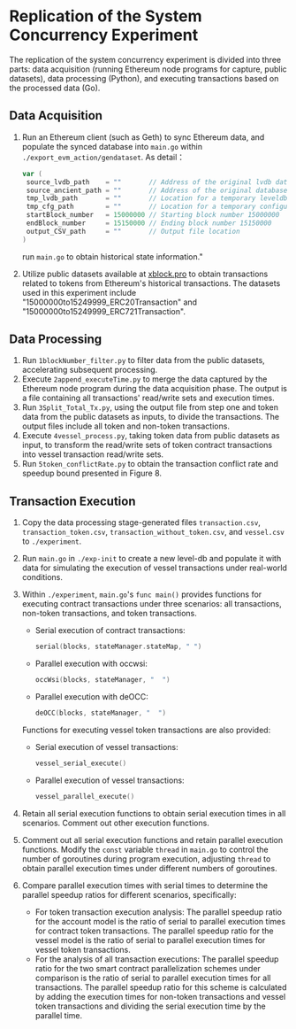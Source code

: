 # Replication of the System Concurrency Experiment

The replication of the system concurrency experiment is divided into three parts: data acquisition (running Ethereum node programs for capture, public datasets), data processing (Python), and executing transactions based on the processed data (Go).

## Data Acquisition

1. Run an Ethereum client (such as Geth) to sync Ethereum data, and populate the synced database into `main.go` within `./export_evm_action/gendataset`. As detail：

   ```go
   var (
   	source_lvdb_path    = ""       // Address of the original lvdb database
   	source_ancient_path = ""       // Address of the original database's ancient folder
   	tmp_lvdb_path       = ""       // Location for a temporary leveldb, fill in arbitrarily
   	tmp_cfg_path        = ""       // Location for a temporary configuration file, fill in arbitrarily
   	startBlock_number   = 15000000 // Starting block number 15000000
   	endBlock_number     = 15150000 // Ending block number 15150000
   	output_CSV_path     = ""       // Output file location
   )
   ```

   run `main.go` to obtain historical state information."

2. Utilize public datasets available at [xblock.pro](https://xblock.pro/xblock-eth.html) to obtain transactions related to tokens from Ethereum's historical transactions. The datasets used in this experiment include "15000000to15249999_ERC20Transaction" and "15000000to15249999_ERC721Transaction".

## Data Processing

1. Run `1blockNumber_filter.py` to filter data from the public datasets, accelerating subsequent processing.
2. Execute `2append_executeTime.py` to merge the data captured by the Ethereum node program during the data acquisition phase. The output is a file containing all transactions' read/write sets and execution times.
3. Run `3Split_Total_Tx.py`, using the output file from step one and token data from the public datasets as inputs, to divide the transactions. The output files include all token and non-token transactions.
4. Execute `4vessel_process.py`, taking token data from public datasets as input, to transform the read/write sets of token contract transactions into vessel transaction read/write sets.
5. Run `5token_conflictRate.py` to obtain the transaction conflict rate and speedup bound presented in Figure 8.

## Transaction Execution

1. Copy the data processing stage-generated files `transaction.csv`, `transaction_token.csv`, `transaction_without_token.csv`, and `vessel.csv` to `./experiment`.

2. Run `main.go` in `./exp-init` to create a new level-db and populate it with data for simulating the execution of vessel transactions under real-world conditions.

3. Within `./experiment`, `main.go`'s `func main()` provides functions for executing contract transactions under three scenarios: all transactions, non-token transactions, and token transactions.

   - Serial execution of contract transactions:

     ```go
     serial(blocks, stateManager.stateMap, " ")
     ```

   - Parallel execution with occwsi:

     ```go
     occWsi(blocks, stateManager, "  ")
     ```

   - Parallel execution with deOCC:

     ```go
     deOCC(blocks, stateManager, "  ")
     ```

   Functions for executing vessel token transactions are also provided:

   - Serial execution of vessel transactions:

     ```go
     vessel_serial_execute()
     ```

   - Parallel execution of vessel transactions:

     ```go
     vessel_parallel_execute()
     ```

4. Retain all serial execution functions to obtain serial execution times in all scenarios. Comment out other execution functions.

5. Comment out all serial execution functions and retain parallel execution functions. Modify the `const` variable `thread` in `main.go` to control the number of goroutines during program execution, adjusting `thread` to obtain parallel execution times under different numbers of goroutines.

6. Compare parallel execution times with serial times to determine the parallel speedup ratios for different scenarios, specifically:

   - For token transaction execution analysis: The parallel speedup ratio for the account model is the ratio of serial to parallel execution times for contract token transactions. The parallel speedup ratio for the vessel model is the ratio of serial to parallel execution times for vessel token transactions.
   - For the analysis of all transaction executions: The parallel speedup ratio for the two smart contract parallelization schemes under comparison is the ratio of serial to parallel execution times for all transactions. The parallel speedup ratio for this scheme is calculated by adding the execution times for non-token transactions and vessel token transactions and dividing the serial execution time by the parallel time.

